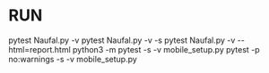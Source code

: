 # RUN
pytest Naufal.py -v
pytest Naufal.py -v -s
pytest Naufal.py -v --html=report.html
python3 -m pytest -s -v mobile_setup.py
pytest -p no:warnings -s -v mobile_setup.py
